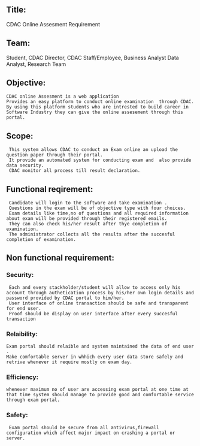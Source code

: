 ## Title:
 CDAC Online Assesment Requirement

## Team:
  Student, CDAC Director, CDAC Staff/Employee, Business Analyst
  Data Analyst, Research Team

 ## Objective:
    CDAC online Assesment is a web application
    Provides an easy platform to conduct online examination  through CDAC. By using this platform students who are intrested to build career in Software Industry they can give the online assesement through this portal.

  ## Scope:
     This system allows CDAC to conduct an Exam online an upload the question paper through their portal.
     It provide an automated system for conducting exam and  also provide data security.
     CDAC monitor all process till result declaration.

  ## Functional reqirement:
     Candidate will login to the software and take examination .
     Questions in the exam will be of objective type with four choices.
     Exam details like time,no of questions and all required information about exam will be provided through their registered emails.
     They can also check his/her result after thye completion of examination. 
     The administrator collects all the results after the succesful completion of examination.

## Non functional requirement:
   ### Security:
     Each and every stackholder/student will allow to access only his account through authetication process by his/her own login details and password provided by CDAC portal to him/her.
     User interface of online transaction should be safe and transparent for end user.
     Proof should be display on user interface after every succesful transaction

### Relaibility:
    Exam portal should relaible and system maintained the data of end user .
    Make comfortable server in whhich every user data store safely and retrive whenever it require mostly on exam day.

### Efficiency:
    whenever maximum no of user are accessing exam portal at one time at that time system should manage to provide good and comfortable service through exam portal.

 ### Safety:
     Exam portal should be secure from all antivirus,firewall configuration which affect major impact on crashing a portal or server.   

 

